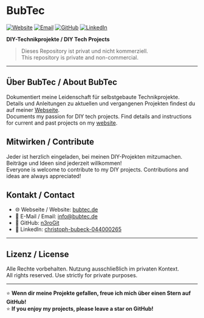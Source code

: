 # BubTec

[![Website](https://img.shields.io/badge/Webseite-bubtec.de-blue?style=for-the-badge&logo=google-chrome)](https://bubtec.de) [![Email](https://img.shields.io/badge/Email-info%40bubtec.de-red?style=for-the-badge&logo=gmail)](mailto:info@bubtec.de) [![GitHub](https://img.shields.io/badge/GitHub-n3roGit-black?style=for-the-badge&logo=github)](https://github.com/n3roGit) [![LinkedIn](https://img.shields.io/badge/LinkedIn-Profile-0077B5?style=for-the-badge&logo=linkedin&logoColor=white)](https://www.linkedin.com/in/christoph-bubeck-044000265/)

**DIY-Technikprojekte / DIY Tech Projects**

> Dieses Repository ist privat und nicht kommerziell.  
> This repository is private and non-commercial.

---

## Über BubTec / About BubTec

Dokumentiert meine Leidenschaft für selbstgebaute Technikprojekte. Details und Anleitungen zu aktuellen und vergangenen Projekten findest du auf meiner [Webseite](https://bubtec.de).  
Documents my passion for DIY tech projects. Find details and instructions for current and past projects on my [website](https://bubtec.de).

## Mitwirken / Contribute

Jeder ist herzlich eingeladen, bei meinen DIY-Projekten mitzumachen. Beiträge und Ideen sind jederzeit willkommen!  
Everyone is welcome to contribute to my DIY projects. Contributions and ideas are always appreciated!

## Kontakt / Contact

- 🌐 Webseite / Website: [bubtec.de](https://bubtec.de)  
- 📧 E-Mail / Email: [info@bubtec.de](mailto:info@bubtec.de)  
- 🤖 GitHub: [n3roGit](https://github.com/n3roGit)  
- 💼 LinkedIn: [christoph-bubeck-044000265](https://www.linkedin.com/in/christoph-bubeck-044000265/)

---

## Lizenz / License

Alle Rechte vorbehalten. Nutzung ausschließlich im privaten Kontext.  
All rights reserved. Use strictly for private purposes.

---

⭐️ **Wenn dir meine Projekte gefallen, freue ich mich über einen Stern auf GitHub!**  
⭐️ **If you enjoy my projects, please leave a star on GitHub!**
